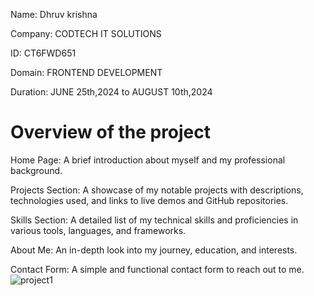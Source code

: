 Name: Dhruv krishna

Company: CODTECH IT SOLUTIONS

ID: CT6FWD651

Domain: FRONTEND DEVELOPMENT

Duration: JUNE 25th,2024 to AUGUST 10th,2024

# Overview of the project 

Home Page: A brief introduction about myself and my professional background.

Projects Section: A showcase of my notable projects with descriptions, technologies used, and links to live demos and GitHub repositories.

Skills Section: A detailed list of my technical skills and proficiencies in various tools, languages, and frameworks.

About Me: An in-depth look into my journey, education, and interests.

Contact Form: A simple and functional contact form to reach out to me.
![project1](https://github.com/user-attachments/assets/84257efc-912a-4fae-a100-3e9e585b60de)
